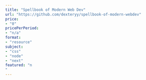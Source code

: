 ```yaml
---
title: "Spellbook of Modern Web Dev"
url: "https://github.com/dexteryy/spellbook-of-modern-webdev"
price: 
- "0"
pricePerPeriod: 
- "n/a"
format: 
- "resource"
subject: 
- "css"
- "node"
- "next"
featured: "n"
---
```

